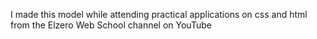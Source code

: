 I made this model while attending practical applications on css and html from the Elzero Web School channel on YouTube
